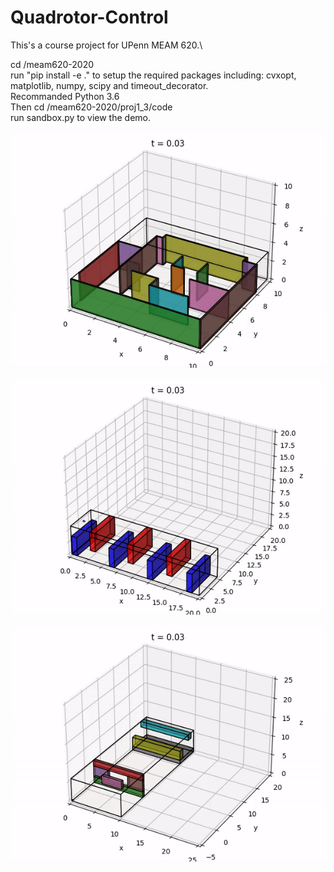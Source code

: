 # Quadrotor-Control
This's a course project for UPenn MEAM 620.\

cd <your workspace>/meam620-2020\
run "pip install -e ." to setup the required packages including: cvxopt, matplotlib, numpy, scipy and timeout_decorator.\
Recommanded Python 3.6\
Then cd <your workspace>/meam620-2020/proj1_3/code\
run sandbox.py to view the demo.

![](maze.gif)

![](up_down.gif)

![](window.gif)
